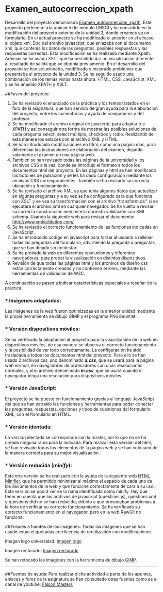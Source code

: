 # Examen_autocorreccion_xpath

Desarrollo del proyecto denominado [Examen_autocorreccion_xpath](https://github.com/javig2016/Examen_autocorreccion_xpath/). Este proyecto pertenece a la unidad 5 del módulo LMSGI y ha consistido en la modificación del proyecto anterior de la unidad 3, donde creamos ya un formulario. En el actual proyecto se ha modificado el anterior en el acceso al objeto xml_Doc del archivo javascript, que enlazaba con el documento xml, que contenía los datos de las preguntas, posibles respuestas y las respuestas correctas. Esta modificación se ha realizado mediante Xpath.
Además se ha usado XSLT que ha permitido dar un visualización diferente al resultado de salida que se obtenía previamente.
En el desarrollo del proyecto se han solucionado, modificado y mejorado problemas que presentaba el proyecto de la unidad 3.
Se ha seguido usado una combinación de los temas vistos hasta ahora: HTML, CSS, JavaScript, XML y se ha añadido XPATH y XSLT.

##Fases del proyecto:

1. Se ha revisado el enunciado de la práctica y los temas tratados en el foro de la asignatura, que han servido de gran ayuda para la elaboración del proyecto, entre los comentarios y ayuda de compañeros y del profesor.
2. Se ha modificado el archivo original de javascript para adaptarlo a XPATH y así conseguir otra forma de mostrar las posibles soluciones de cada pregunta select, select múltiple, checkbox y radio. Realizando de esta manera los enlaces con el archivo XML y HTML.
3. Se han introducido modificaciones en html, como una página más, para diferenciar las instrucciones de elaboración del examen, dejando solamente el examen en una página web.
4. También se han revisado todas las páginas de la universidad y los archivos CSS a la vez, donde se introdujo el formato a todos los documentos html del proyecto. En las páginas y html se han modificado los botones de pulsación y se les ha dado configuración mediante los archivos CSS correspondientes. También se ha revisado su correcta ubicación y funcionamiento.
5. Se ha revisado el archivo XML ya que tenía algunos datos que actualizar en algunas preguntas y a su vez se ha configurado para que funcione con XSLT y se vea su transformación con el archivo "transform.xsl" si se ejecutara el archivo xml en cualquier navegador. Se ha vuelto a revisar su correcta construcción mediante la correcta validación con XML schema. Usando la siguiente web para revisar el documento: http://www.xmlvalidation.com/
6. Se ha revisado el correcto funcionamiento de las funciones indicadas en JavaScript.
7. Se ha introducido código en javascript para forzar al usuario a rellenar todas las preguntas del formulario, advirtiendo la pregunta o preguntas que se han dejado sin contestar.
8. Se ha probado la web en diferentes resoluciones y diferentes navegadores, para probar la visualización en distintos dispositivos.
10. Revisión de que todas las páginas html y los archivos de diseño css están correctamente creados y no contienen errores, mediante las herramientas de validación de W3C.

A continuación se pasan a indicar características especiales a reseñar de la práctica:
### * Imágenes adaptadas:
Las imágenes de la web fueron optimizadas en la anterior unidad mediante la propia herramienta de dibujo GIMP y el programa PNGGauntlet.

### * Versión dispositivos móviles:
Se ha verificado la adaptación al proyecto para la visualización de la web en dispositivos móviles, de esa manera se observa el correcto funcionamiento y la posibilidad de ver todo correctamente.
La configuración ha sido trasladada a todos los documentos html del proyecto.
Para ello se han usado 2 archivos css, uno denominado *__d.css__*, que se usará para la página web normal, en navegadores de ordenadores con unas resoluciones normales, y otro archivo denominado *__m.css__*, que se usará cuando el navegador tenga una resolución para dispositivos móviles.

### * Versión JavaScript:
El proyecto se ha puesto en funcionamiento gracias al lenguaje JavaScript del que se han extraído  las funciones y herramientas para poder conectar las preguntas, respuestas, opciones y tipos de cuestiones del formulario XML, con el formulario en HTML.

### * Versión identada:
La versión identada se corresponde con la master, por lo que no se ha creado ninguna rama para la indicada. Para realizar esta versión del html, se han revisado todos los elementos de la página web y se han colocado de la manera correcta para su mejor visualización. 

### * Versión reducida (_minify_):
Esta otra versión se ha realizado con la ayuda de la siguiente web [HTML Minifier](http://www.willpeavy.com/minifier/), que ha permitido minimizar al máximo el espacio de cada uno de los documentos de la web y que funcione correctamente de cara a su uso. Esta versión se podrá ver en la rama identificada como minify.
Hay que tener en cuenta que los archivos de javascript (questions.js), questions.xml y questions.dtd no se han reducido, debido a que provocaban problemas a la hora de verificar su correcto funcionamiento. Se ha verificado su correcto funcionamiento en el navegador, pero en la web RawGit no funciona.

##Enlaces a fuentes de las imágenes:
Todas las imágenes que se han usado están etiquetadas con licencia de reutilización con modificaciones.

Imagen logo universidad:
[Imagen logo](http://res.freestockphotos.biz/pictures/16/16246-illustration-of-a-graduation-cap-pv.png)

Imagen rectorado:
[Imagen rectorado](https://s.iha.com/2556200015384/Alquiler-vacaciones-encanto-Campos-SEGLES_15.jpegg)


Se han retocado las imágenes con la herramienta de dibujo [GIMP](https://www.gimp.org/).

***
##Fuentes de ayuda:
Para realizar dicha actividad a parte de los apuntes, enlaces y foros de la asignatura se han consultado otras fuentes como es el canal de youtube:
[Falcon Masters](https://www.youtube.com/channel/UCJl1YajcPWTeJNsQhGyMIMg)
